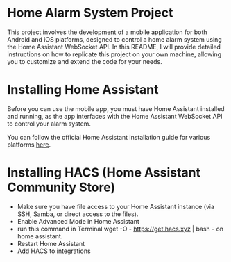 # Home Alarm System Project
This project involves the development of a mobile application for both Android and iOS platforms, designed to control a home alarm system using the Home Assistant WebSocket API. In this README, I will provide detailed instructions on how to replicate this project on your own machine, allowing you to customize and extend the code for your needs.

# Installing Home Assistant
Before you can use the mobile app, you must have Home Assistant installed and running, as the app interfaces with the Home Assistant WebSocket API to control your alarm system.

You can follow the official Home Assistant installation guide for various platforms [here](https://www.home-assistant.io/installation/).

# Installing HACS (Home Assistant Community Store)
 - Make sure you have file access to your Home Assistant instance (via SSH, Samba, or direct access to the files).
 - Enable Advanced Mode in Home Assistant
 - run this command in Terminal wget -O - https://get.hacs.xyz | bash - on home assistant.
 - Restart Home Assistant
 - Add HACS to integrations
 
